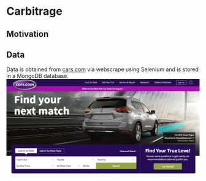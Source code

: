 # Carbitrage

## Motivation

## Data 
Data is obtained from <a href="http://www.cars.com">cars.com</a> via webscrape using Selenium and is stored in a MongoDB database. 
![Alt text](images/cars.png?raw=true "Title")